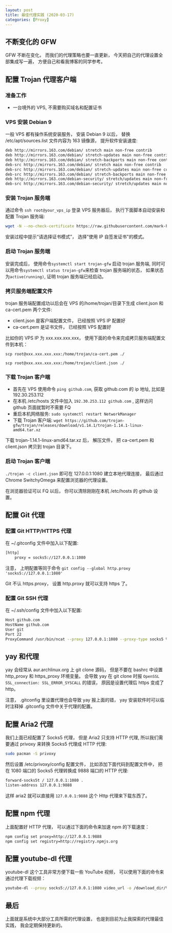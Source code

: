 ```yaml
---
layout: post
title: 最佳代理实践 (2020-03-17)
categories: [Proxy]
---
```


## 不断变化的 GFW
GFW 不断在变化， 而我们的代理策略也要一直更新， 今天把自己的代理设置全部集成写一遍， 方便自己和看我博客的同学参考。

## 配置 Trojan 代理客户端

### 准备工作

* 一台境外的 VPS, 不需要购买域名和配置证书

### VPS 安装 Debian 9

一般 VPS 都有操作系统安装服务， 安装 Debian 9 以后， 替换 /etc/apt/sources.list 文件内容为 163 镜像源， 提升软件安装速度:

```bash
deb http://mirrors.163.com/debian/ stretch main non-free contrib
deb http://mirrors.163.com/debian/ stretch-updates main non-free contrib
deb http://mirrors.163.com/debian/ stretch-backports main non-free contrib
deb-src http://mirrors.163.com/debian/ stretch main non-free contrib
deb-src http://mirrors.163.com/debian/ stretch-updates main non-free contrib
deb-src http://mirrors.163.com/debian/ stretch-backports main non-free contrib
deb http://mirrors.163.com/debian-security/ stretch/updates main non-free contrib
deb-src http://mirrors.163.com/debian-security/ stretch/updates main non-free contrib
```

### 安装 Trojan 服务端

通过命令 ```ssh root@your_vps_ip``` 登录 VPS 服务器后， 执行下面脚本自动安装和配置 Trojan 服务端:

```bash
wget -N --no-check-certificate https://raw.githubusercontent.com/mark-hans/trojan-wiz/master/ins.sh && chmod +x ins.sh && bash ins.sh
```

安装过程中提示“请选择证书模式”， 选择"使用 IP 自签发证书"的模式。

### 启动 Trojan 服务端

安装完成后， 使用命令```systemctl start trojan-gfw``` 启动 trojan 服务端, 同时可以用命令```systemctl status trojan-gfw```来检查 trojan 服务端的状态， 如果状态为```active(running)```, 证明 trojan 服务端已经启动。

### 拷贝服务端配置文件

trojan 服务端配置成功以后会在 VPS 的/home/trojan/目录下生成 client.json 和 ca-cert.pem 两个文件:

* client.json 是客户端配置文件， 已经按照 VPS IP 配置好
* ca-cert.pem 是证书文件， 已经按照 VPS 配置好

比如你的 VPS IP 为 xxx.xxx.xxx.xxx， 使用下面的命令来完成拷贝服务端配置文件到本机：

```scp root@xxx.xxx.xxx.xxx:/home/trojan/ca-cert.pem ./```

```scp root@xxx.xxx.xxx.xxx:/home/trojan/client.json ./```

### 下载 Trojan 客户端

* 首先在 VPS 使用命令 ```ping github.com```, 获取 github.com 的 ip 地址, 比如是 192.30.253.112
* 在本机 /etc/hosts 文件中加入 ```192.30.253.112 github.com``` , 这样访问 github 页面就暂时不需要 FQ
* 重启本机网络服务: ```sudo systemctl restart NetworkManager```
* 下载 Trojan 客户端: ```wget https://github.com/trojan-gfw/trojan/releases/download/v1.14.1/trojan-1.14.1-linux-amd64.tar.xz```

下载 trojan-1.14.1-linux-amd64.tar.xz 后， 解压文件， 把 ca-cert.pem 和 client.json 拷贝到 trojan 目录下。

### 启动 Trojan 客户端

```./trojan -c client.json``` 即可在 127.0.0.1:1080 建立本地代理连接， 最后通过 Chrome SwitchyOmega 来配置浏览器的代理设置。

在浏览器验证可以 FQ 以后， 你可以清除刚刚在本机 /etc/hosts 的 github 设置。

## 配置 Git 代理

### 配置 Git HTTP/HTTPS 代理

在 ~/.gitconfig 文件中加入以下配置:

```bash
[http]
	proxy = socks5://127.0.0.1:1080
```

注意， 上明配置等同于命令 ```git config --global http.proxy 'socks5://127.0.0.1:1080'```

Git 不认 https.proxy， 设置 http.proxy 就可以支持 https 了。

### 配置 Git SSH 代理

在 ~/.ssh/config 文件中加入以下配置:

```bash
Host github.com
HostName github.com
User git
Port 22
ProxyCommand /usr/bin/ncat --proxy 127.0.0.1:1080 --proxy-type socks5 %h %p
```

## yay 和代理
yay 会经常从 aur.archlinux.org 上 git clone 源码， 但是不要在 bashrc 中设置 http_proxy 和 https_proxy 环境变量。
会导致 yay 在 git clone 时报 ```OpenSSL SSL_connection: SSL_ERROR_SYSCALL``` 的错误， 原因是设置代理后 https 变成了 http。

注意， .gitconfig 里设置代理也会导致 yay 报上面的错， yay 安装软件时可以临时注释掉 .gitconfig 文件中关于代理的配置。

## 配置 Aria2 代理
我们上面已经配置了 Socks5 代理， 但是 Aria2 只支持 HTTP 代理, 所以我们需要通过 privoxy 来转换 Socks5 代理成 HTTP 代理:

```bash
sudo pacman -S privoxy
```

然后设置 /etc/privoxy/config 配置文件， 比如添加下面代码到配置文件中， 把在 1080 端口的 Socks5 代理转换成 9888 端口的 HTTP 代理:

```bash
forward-socks5t / 127.0.0.1:1080 .
listen-address 127.0.0.1:9888
```

这样 aria2 就可以直接用 ```127.0.0.1:9888``` 这个 Http 代理来下载东西了。

## 配置 npm 代理

上面配置好 HTTP 代理， 可以通过下面的命令来加速 npm 的下载速度：

```bash
npm config set proxy=http://127.0.0.1:9888
npm config set registry=http://registry.npmjs.org
```

## 配置 youtube-dl 代理

youtube-dl 这个工具非常方便下载一些 YouTube 视频， 可以使用下面的命令来通过代理下载视频：

```bash
youtube-dl --proxy socks5://127.0.0.1:1080 video_url -o /download_dir/%(title)s-%(id)s.%(ext)s
```

## 最后
上面就是系统中大部分工具所需的代理设置， 也是到目前为止我探索的代理最佳实践， 我会定期保持更新的。
